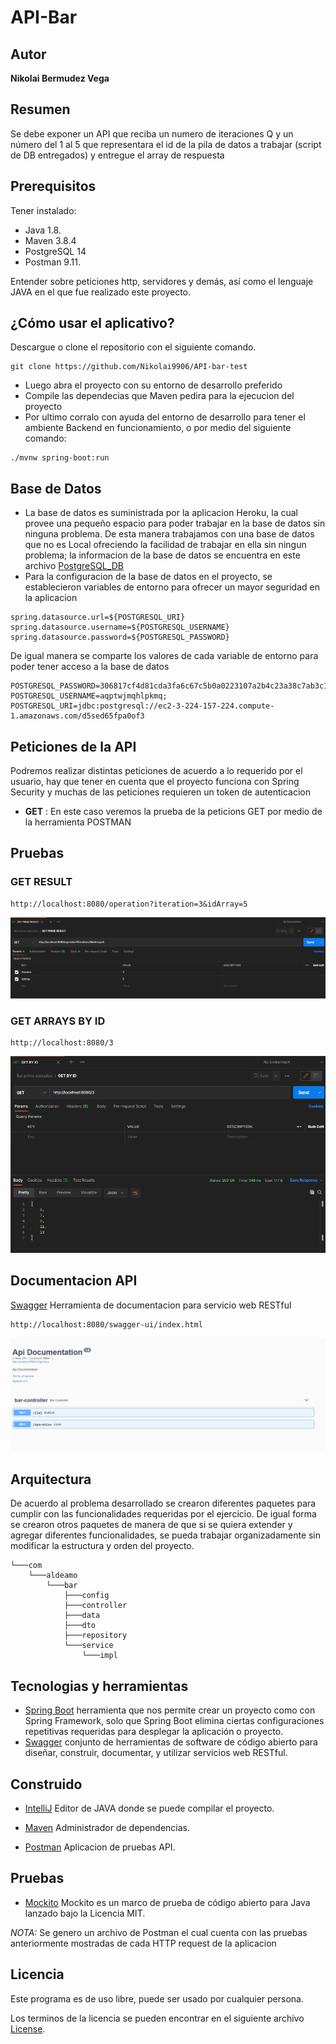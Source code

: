 # API-Bar
## Autor
**Nikolai Bermudez Vega**  
## Resumen
Se debe exponer un API que reciba un numero de iteraciones Q y un número del 1 al 5 que
representara el id de la pila de datos a trabajar (script de DB entregados) y entregue el array de
respuesta

## Prerequisitos
Tener instalado:
- Java 1.8.
- Maven 3.8.4
- PostgreSQL 14
- Postman 9.11.

Entender sobre peticiones http, servidores y demás, así como el lenguaje JAVA en el que fue realizado este proyecto.


## ¿Cómo usar el aplicativo?
Descargue o clone el repositorio con el siguiente comando.

    git clone https://github.com/Nikolai9906/API-bar-test

- Luego abra el proyecto con su entorno de desarrollo preferido
- Compile las dependecias que Maven pedira para la ejecucion del proyecto
- Por ultimo corralo con ayuda del entorno de desarrollo para tener el ambiente Backend en funcionamiento, o por medio del siguiente comando:
```
./mvnw spring-boot:run
```
## Base de Datos
- La base de datos es suministrada por la aplicacion Heroku, la cual provee una pequeño espacio para poder trabajar en la base de datos sin ninguna problema. De esta manera trabajamos con una base de datos que no es Local ofreciendo la facilidad de trabajar en ella sin ningun problema; la informacion de la base de datos se encuentra en este archivo [PostgreSQL_DB](documentation/datos.txt) 
- Para la configuracion de la base de datos en el proyecto, se establecieron variables de entorno para ofrecer un mayor seguridad en la aplicacion

```
spring.datasource.url=${POSTGRESQL_URI}
spring.datasource.username=${POSTGRESQL_USERNAME}
spring.datasource.password=${POSTGRESQL_PASSWORD}
```

De igual manera se comparte los valores de cada variable de entorno para poder tener acceso a la base de datos
```
POSTGRESQL_PASSWORD=306817cf4d81cda3fa6c67c5b0a0223107a2b4c23a38c7ab3c14c386c198a2f5;
POSTGRESQL_USERNAME=aqptwjmqhlpkmq;
POSTGRESQL_URI=jdbc:postgresql://ec2-3-224-157-224.compute-1.amazonaws.com/d5sed65fpa0of3
```
## Peticiones de la API
Podremos realizar distintas peticiones de acuerdo a lo requerido por el usuario, hay que tener en cuenta que el proyecto funciona con Spring Security y muchas de las peticiones requieren un token de autenticacion
- **GET**
:  En este caso veremos la prueba de la peticions GET por medio de la herramienta POSTMAN

## Pruebas
### GET RESULT
```
http://localhost:8080/operation?iteration=3&idArray=5
```
![](img/postman-get.png)

### GET ARRAYS BY ID
```
http://localhost:8080/3
```
![](img/postman-getBYID.png)

## Documentacion API
[Swagger](http://localhost:8080/swagger-ui/index.html) Herramienta de documentacion para servicio web RESTful

    http://localhost:8080/swagger-ui/index.html

![](img/api-documentation.png)

## Arquitectura
De acuerdo al problema desarrollado se crearon diferentes paquetes para cumplir con las funcionalidades requeridas por el ejercicio. De igual 
forma se crearon otros paquetes de manera de que si se quiera extender y agregar diferentes funcionalidades, se pueda trabajar organizadamente
sin modificar la estructura y orden del proyecto.
```
└───com
    └───aldeamo
        └───bar
            ├───config
            ├───controller
            ├───data
            ├───dto
            ├───repository
            └───service
                └───impl

```
## Tecnologias y herramientas

- [Spring Boot](https://spring.io/projects/spring-boot) herramienta que nos permite crear un proyecto como con Spring Framework, solo que Spring Boot elimina ciertas configuraciones repetitivas requeridas para desplegar la aplicación o proyecto.
- [Swagger](https://swagger.io/docs/) conjunto de herramientas de software de código abierto para diseñar, construir, documentar, y utilizar servicios web RESTful.

## Construido
- [IntelliJ](https://www.jetbrains.com/es-es/idea/) Editor de JAVA donde se puede compilar el proyecto.

- [Maven](https://maven.apache.org) Administrador de dependencias.

- [Postman](https://www.postman.com) Aplicacion de pruebas API.

## Pruebas
- [Mockito](https://site.mockito.org) Mockito es un marco de prueba de código abierto para Java lanzado bajo la Licencia MIT.

*NOTA:* Se genero un archivo de Postman el cual cuenta con las pruebas anteriormente mostradas de cada HTTP request de la aplicacion

## Licencia
Este programa es de uso libre, puede ser usado por cualquier persona.

Los terminos de la licencia se pueden encontrar en el siguiente archivo [License](LICENSE).
